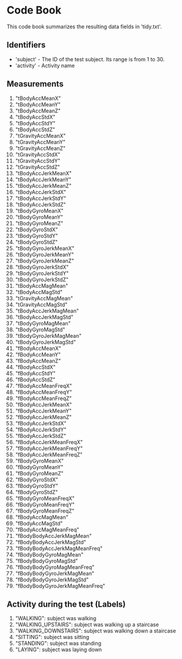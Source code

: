 # Code Book

This code book summarizes the resulting data fields in 'tidy.txt'.

## Identifiers

* 'subject' - The ID of the test subject. Its range is from 1 to 30.
* 'activity' - Activity name

## Measurements

 1. "tBodyAccMeanX"               
 2. "tBodyAccMeanY"               
 3. "tBodyAccMeanZ"               
 4. "tBodyAccStdX"                
 5. "tBodyAccStdY"                
 6. "tBodyAccStdZ"                
 7. "tGravityAccMeanX"            
 8. "tGravityAccMeanY"            
 9. "tGravityAccMeanZ"            
10. "tGravityAccStdX"             
11. "tGravityAccStdY"             
12. "tGravityAccStdZ"             
13. "tBodyAccJerkMeanX"           
14. "tBodyAccJerkMeanY"           
15. "tBodyAccJerkMeanZ"           
16. "tBodyAccJerkStdX"            
17. "tBodyAccJerkStdY"            
18. "tBodyAccJerkStdZ"            
19. "tBodyGyroMeanX"              
20. "tBodyGyroMeanY"              
21. "tBodyGyroMeanZ"              
22. "tBodyGyroStdX"               
23. "tBodyGyroStdY"               
24. "tBodyGyroStdZ"               
25. "tBodyGyroJerkMeanX"          
26. "tBodyGyroJerkMeanY"          
27. "tBodyGyroJerkMeanZ"          
28. "tBodyGyroJerkStdX"           
29. "tBodyGyroJerkStdY"           
30. "tBodyGyroJerkStdZ"           
31. "tBodyAccMagMean"             
32. "tBodyAccMagStd"              
33. "tGravityAccMagMean"          
34. "tGravityAccMagStd"           
35. "tBodyAccJerkMagMean"         
36. "tBodyAccJerkMagStd"          
37. "tBodyGyroMagMean"            
38. "tBodyGyroMagStd"             
39. "tBodyGyroJerkMagMean"        
40. "tBodyGyroJerkMagStd"         
41. "fBodyAccMeanX"               
42. "fBodyAccMeanY"               
43. "fBodyAccMeanZ"               
44. "fBodyAccStdX"                
45. "fBodyAccStdY"                
46. "fBodyAccStdZ"                
47. "fBodyAccMeanFreqX"           
48. "fBodyAccMeanFreqY"           
49. "fBodyAccMeanFreqZ"           
50. "fBodyAccJerkMeanX"           
51. "fBodyAccJerkMeanY"           
52. "fBodyAccJerkMeanZ"           
53. "fBodyAccJerkStdX"            
54. "fBodyAccJerkStdY"            
55. "fBodyAccJerkStdZ"            
56. "fBodyAccJerkMeanFreqX"       
57. "fBodyAccJerkMeanFreqY"       
58. "fBodyAccJerkMeanFreqZ"       
59. "fBodyGyroMeanX"              
60. "fBodyGyroMeanY"              
61. "fBodyGyroMeanZ"              
62. "fBodyGyroStdX"               
63. "fBodyGyroStdY"               
64. "fBodyGyroStdZ"               
65. "fBodyGyroMeanFreqX"          
66. "fBodyGyroMeanFreqY"          
67. "fBodyGyroMeanFreqZ"          
68. "fBodyAccMagMean"             
69. "fBodyAccMagStd"              
70. "fBodyAccMagMeanFreq"         
71. "fBodyBodyAccJerkMagMean"     
72. "fBodyBodyAccJerkMagStd"      
73. "fBodyBodyAccJerkMagMeanFreq" 
74. "fBodyBodyGyroMagMean"        
75. "fBodyBodyGyroMagStd"         
76. "fBodyBodyGyroMagMeanFreq"    
77. "fBodyBodyGyroJerkMagMean"    
78. "fBodyBodyGyroJerkMagStd"     
79. "fBodyBodyGyroJerkMagMeanFreq"

## Activity during the test (Labels)

1. "WALKING": subject was walking 
2. "WALKING_UPSTAIRS": subject was walking up a staircase
3. "WALKING_DOWNSTAIRS": subject was walking down a staircase
4. "SITTING": subject was sitting
5. "STANDING": subject was standing
6. "LAYING": subject was laying down